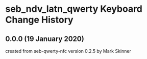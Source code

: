 seb_ndv_latn_qwerty Keyboard Change History
===========================================

0.0.0 (19 January 2020)
-----------------------
created from seb-qwerty-nfc version 0.2.5 by Mark Skinner